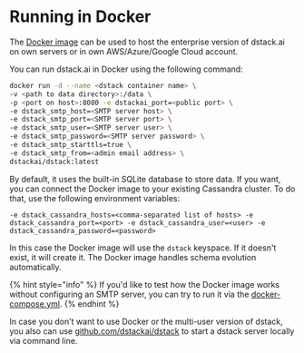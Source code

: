 # Running in Docker

The [Docker image](https://hub.docker.com/repository/docker/dstackai/dstack) can be used to host the enterprise version of dstack.ai on own servers or in own AWS/Azure/Google Cloud account. 

You can run dstack.ai in Docker using the following command:

```bash
docker run -d --name <dstack container name> \
-v <path to data directory>:/data \
-p <port on host>:8080 -e dstackai_port=<public port> \
-e dstack_smtp_host=<SMTP server host> \
-e dstack_smtp_port=<SMTP server port> \
-e dstack_smtp_user=<SMTP server user> \
-e dstack_smtp_password=<SMTP server password> \
-e dstack_smtp_starttls=true \
-e dstack_smtp_from=<admin email address> \
dstackai/dstack:latest
```

By default, it uses the built-in SQLite database to store data. If you want, you can connect the Docker image to your existing Cassandra cluster. To do that, use the following environment variables:

`-e dstack_cassandra_hosts=<comma-separated list of hosts> -e dstack_cassandra_port=<port> -e dstack_cassandra_user=<user> -e dstack_cassandra_password=<password>`

In this case the Docker image will use the `dstack` keyspace. If it doesn't exist, it will create it. The Docker image handles schema evolution automatically.

{% hint style="info" %}
If you'd like to test how the Docker image works without configuring an SMTP server, you can try to run it via the [docker-compose.yml](https://github.com/dstackai/dstack-docker/blob/master/docker-compose.yaml).
{% endhint %}

In case you don't want to use Docker or the multi-user version of dstack, you also can use [github.com/dstackai/dstack](https://github.com/dstackai/dstack) to start a dstack server locally via command line.



